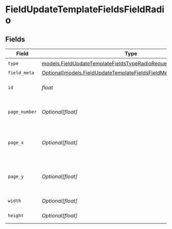 # FieldUpdateTemplateFieldsFieldRadio


## Fields

| Field                                                                                                                                  | Type                                                                                                                                   | Required                                                                                                                               | Description                                                                                                                            |
| -------------------------------------------------------------------------------------------------------------------------------------- | -------------------------------------------------------------------------------------------------------------------------------------- | -------------------------------------------------------------------------------------------------------------------------------------- | -------------------------------------------------------------------------------------------------------------------------------------- |
| `type`                                                                                                                                 | [models.FieldUpdateTemplateFieldsTypeRadioRequestBody1](../models/fieldupdatetemplatefieldstyperadiorequestbody1.md)                   | :heavy_check_mark:                                                                                                                     | N/A                                                                                                                                    |
| `field_meta`                                                                                                                           | [Optional[models.FieldUpdateTemplateFieldsFieldMetaRadioRequestBody]](../models/fieldupdatetemplatefieldsfieldmetaradiorequestbody.md) | :heavy_minus_sign:                                                                                                                     | N/A                                                                                                                                    |
| `id`                                                                                                                                   | *float*                                                                                                                                | :heavy_check_mark:                                                                                                                     | The ID of the field to update.                                                                                                         |
| `page_number`                                                                                                                          | *Optional[float]*                                                                                                                      | :heavy_minus_sign:                                                                                                                     | The page number the field will be on.                                                                                                  |
| `page_x`                                                                                                                               | *Optional[float]*                                                                                                                      | :heavy_minus_sign:                                                                                                                     | The X coordinate of where the field will be placed.                                                                                    |
| `page_y`                                                                                                                               | *Optional[float]*                                                                                                                      | :heavy_minus_sign:                                                                                                                     | The Y coordinate of where the field will be placed.                                                                                    |
| `width`                                                                                                                                | *Optional[float]*                                                                                                                      | :heavy_minus_sign:                                                                                                                     | The width of the field.                                                                                                                |
| `height`                                                                                                                               | *Optional[float]*                                                                                                                      | :heavy_minus_sign:                                                                                                                     | The height of the field.                                                                                                               |